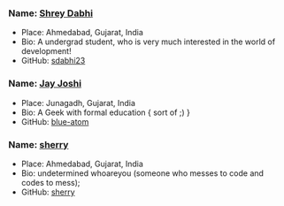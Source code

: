 ### Name: [Shrey Dabhi](https://github.com/sdabhi23/)
- Place: Ahmedabad, Gujarat, India
- Bio: A undergrad student, who is very much interested in the world of development!
- GitHub: [sdabhi23](https://github.com/sdabhi23/)

### Name: [Jay Joshi](https://github.com/blue-atom/)
- Place: Junagadh, Gujarat, India
- Bio: A Geek with formal education { sort of ;) }
- GitHub: [blue-atom](https://github.com/blue-atom/)

### Name: [sherry](https://github.com/sherry2107)
- Place: Ahmedabad, Gujarat, India
- Bio: undetermined whoareyou (someone who messes to code and codes to mess);
- GitHub: [sherry](https://github.com/sherry2107)
